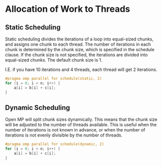# Allocation of Work to Threads

## Static Scheduling
Static scheduling divides the iterations of a loop into equal-sized chunks, and assigns one chunk to each thread. The number of iterations in each chunk is determined by the chunk size, which is specified in the schedule clause. If the chunk size is not specified, the iterations are divided into equal-sized chunks. The default chunk size is 1.

I.E. if you have 10 iterations and 4 threads, each thread will get 2 iterations.
```c
#pragma omp parallel for schedule(static, 2)
for (i = 0; i < n; i++) {
    a[i] = b[i] + c[i];
}
```
## Dynamic Scheduling
Open MP will split chunk sizes dynamically. This means that the chunk size will be adjusted to the number of threads available. This is useful when the number of iterations is not known in advance, or when the number of iterations is not evenly divisible by the number of threads.

```c
#pragma omp parallel for schedule(dynamic, 2)
for (i = 0; i < n; i++) {
    a[i] = b[i] + c[i];
}
``` 
